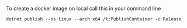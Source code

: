 To create a docker image on local call this in your command line
```
dotnet publish --os linux --arch x64 /t:PublishContainer -c Release
```